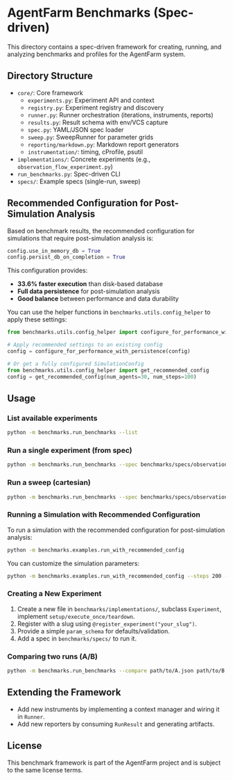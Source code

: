 # AgentFarm Benchmarks (Spec-driven)

This directory contains a spec-driven framework for creating, running, and analyzing benchmarks and profiles for the AgentFarm system.

## Directory Structure

- `core/`: Core framework
  - `experiments.py`: Experiment API and context
  - `registry.py`: Experiment registry and discovery
  - `runner.py`: Runner orchestration (iterations, instruments, reports)
  - `results.py`: Result schema with env/VCS capture
  - `spec.py`: YAML/JSON spec loader
  - `sweep.py`: SweepRunner for parameter grids
  - `reporting/markdown.py`: Markdown report generators
  - `instrumentation/`: timing, cProfile, psutil
- `implementations/`: Concrete experiments (e.g., `observation_flow_experiment.py`)
- `run_benchmarks.py`: Spec-driven CLI
- `specs/`: Example specs (single-run, sweep)

## Recommended Configuration for Post-Simulation Analysis

Based on benchmark results, the recommended configuration for simulations that require post-simulation analysis is:

```python
config.use_in_memory_db = True
config.persist_db_on_completion = True
```

This configuration provides:
- **33.6% faster execution** than disk-based database
- **Full data persistence** for post-simulation analysis
- **Good balance** between performance and data durability

You can use the helper functions in `benchmarks.utils.config_helper` to apply these settings:

```python
from benchmarks.utils.config_helper import configure_for_performance_with_persistence

# Apply recommended settings to an existing config
config = configure_for_performance_with_persistence(config)

# Or get a fully configured SimulationConfig
from benchmarks.utils.config_helper import get_recommended_config
config = get_recommended_config(num_agents=30, num_steps=100)
```

## Usage

### List available experiments

```bash
python -m benchmarks.run_benchmarks --list
```

### Run a single experiment (from spec)

```bash
python -m benchmarks.run_benchmarks --spec benchmarks/specs/observation_baseline.yaml
```

### Run a sweep (cartesian)

```bash
python -m benchmarks.run_benchmarks --spec benchmarks/specs/observation_sweep.yaml
```

### Running a Simulation with Recommended Configuration

To run a simulation with the recommended configuration for post-simulation analysis:

```bash
python -m benchmarks.examples.run_with_recommended_config
```

You can customize the simulation parameters:

```bash
python -m benchmarks.examples.run_with_recommended_config --steps 200 --agents 50 --output my_simulation_results
```

### Creating a New Experiment

1. Create a new file in `benchmarks/implementations/`, subclass `Experiment`, implement `setup/execute_once/teardown`.
2. Register with a slug using `@register_experiment("your_slug")`.
3. Provide a simple `param_schema` for defaults/validation.
4. Add a spec in `benchmarks/specs/` to run it.

### Comparing two runs (A/B)

```bash
python -m benchmarks.run_benchmarks --compare path/to/A.json path/to/B.json
```

## Extending the Framework

- Add new instruments by implementing a context manager and wiring it in `Runner`.
- Add new reporters by consuming `RunResult` and generating artifacts.

## License

This benchmark framework is part of the AgentFarm project and is subject to the same license terms. 